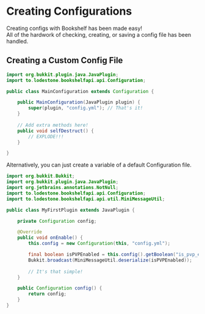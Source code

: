 # Creating Configurations
Creating configs with Bookshelf has been made easy!<br>
All of the hardwork of checking, creating, or saving a config file has been handled.

## Creating a Custom Config File
```java
import org.bukkit.plugin.java.JavaPlugin;
import to.lodestone.bookshelfapi.api.Configuration;

public class MainConfiguration extends Configuration {

    public MainConfiguration(JavaPlugin plugin) {
        super(plugin, "config.yml"); // That's it!
    }
    
    // Add extra methods here!
    public void selfDestruct() {
        // EXPLODE!!!
    }

}
```

Alternatively, you can just create a variable of a default Configuration file.

```java
import org.bukkit.Bukkit;
import org.bukkit.plugin.java.JavaPlugin;
import org.jetbrains.annotations.NotNull;
import to.lodestone.bookshelfapi.api.Configuration;
import to.lodestone.bookshelfapi.api.util.MiniMessageUtil;

public class MyFirstPlugin extends JavaPlugin {

    private Configuration config;

    @Override
    public void onEnable() {
        this.config = new Configuration(this, "config.yml");

        final boolean isPVPEnabled = this.config().getBoolean("is_pvp_enabled");
        Bukkit.broadcast(MiniMessageUtil.deserialize(isPVPEnabled));
        
        // It's that simple!
    }

    public Configuration config() {
        return config;
    }
}
```